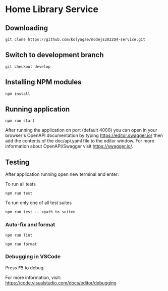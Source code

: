# Home Library Service

## Downloading

```
git clone https://github.com/kolyagae/nodejs2022Q4-service.git
```

## Switch to development branch

```
git checkout develop
```

## Installing NPM modules

```
npm install
```

## Running application

```
npm run start
```

After running the application on port (default 4000) you can open
in your browser's OpenAPI documentation by typing https://editor.swagger.io/ then add the contents of the doc/api.yaml file to the editor window.
For more information about OpenAPI/Swagger visit https://swagger.io/.

## Testing

After application running open new terminal and enter:

To run all tests

```
npm run test
```

To run only one of all test suites

```
npm run test -- <path to suite>
```

### Auto-fix and format

```
npm run lint
```

```
npm run format
```

### Debugging in VSCode

Press <kbd>F5</kbd> to debug.

For more information, visit: https://code.visualstudio.com/docs/editor/debugging
